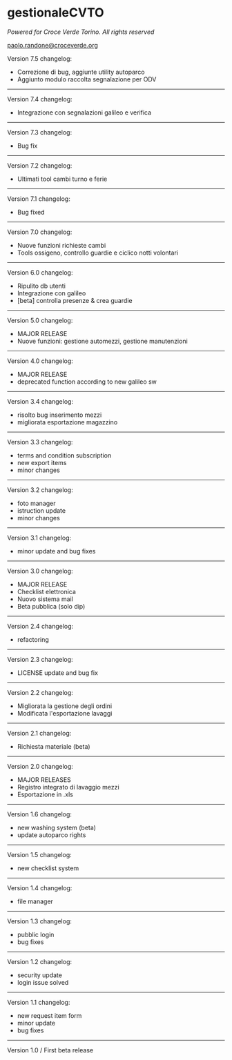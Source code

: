 # gestionaleCVTO
*Powered for Croce Verde Torino. All rights reserved*

paolo.randone@croceverde.org

Version 7.5 changelog:

- Correzione di bug, aggiunte utility autoparco
- Aggiunto modulo raccolta segnalazione per ODV
---
Version 7.4 changelog:

- Integrazione con segnalazioni galileo e verifica
---
Version 7.3 changelog:

- Bug fix
---
Version 7.2 changelog:

- Ultimati tool cambi turno e ferie
---
Version 7.1 changelog:

- Bug fixed
---
Version 7.0 changelog:

- Nuove funzioni richieste cambi
- Tools ossigeno, controllo guardie e ciclico notti volontari
---
Version 6.0 changelog:

- Ripulito db utenti
- Integrazione con galileo
- [beta] controlla presenze & crea guardie
---
Version 5.0 changelog:

- MAJOR RELEASE
- Nuove funzioni: gestione automezzi, gestione manutenzioni
---
Version 4.0 changelog:

- MAJOR RELEASE
- deprecated function according to new galileo sw
---
Version 3.4 changelog:

- risolto bug inserimento mezzi
- migliorata esportazione magazzino
---
Version 3.3 changelog:

- terms and condition subscription
- new export items
- minor changes
---
Version 3.2 changelog:

- foto manager
- istruction update
- minor changes
---
Version 3.1 changelog:

- minor update and bug fixes
---
Version 3.0 changelog:

- MAJOR RELEASE
- Checklist elettronica
- Nuovo sistema mail
- Beta pubblica (solo dip)
---
Version 2.4 changelog:

- refactoring
---
Version 2.3 changelog:

- LICENSE update and bug fix
---
Version 2.2 changelog:

- Migliorata la gestione degli ordini
- Modificata l'esportazione lavaggi
---
Version 2.1 changelog:

- Richiesta materiale (beta)
---
Version 2.0 changelog:

- MAJOR RELEASES
- Registro integrato di lavaggio mezzi
- Esportazione in .xls
---
Version 1.6 changelog:

- new washing system (beta)
- update autoparco rights
---
Version 1.5 changelog:

- new checklist system
---
Version 1.4 changelog:

- file manager
---
Version 1.3 changelog:

- pubblic login
- bug fixes
---
Version 1.2 changelog:

- security update
- login issue solved
---
Version 1.1 changelog:

- new request item form
- minor update
- bug fixes
---
Version 1.0 / First beta release
